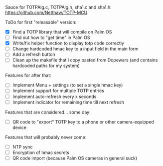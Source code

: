 Sauce for TOTPAlg.c, TOTPAlg.h, sha1.c and sha1.h:
https://github.com/Netthaw/TOTP-MCU


ToDo for first "releasable" version:
- [x] Find a TOTP library that will compile on Palm OS
- [ ] Find out how to "get time" in Palm OS
- [x] Write/fix helper function to display totp code correctly
- [ ] Change hardcoded hmac key to a input field in the main form
- [ ] Add a refresh button
- [ ] Clean up the makefile that I copy pasted from Dopewars (and contains hardcoded paths for my system)

Features for after that:
- [ ] Implement Menu + settings (to set a single hmac key)
- [ ] Implement support for multiple TOTP entries
- [ ] Implement auto-refresh every x seconds
- [ ] Implement indicator for remaining time till next refresh

Features that are considered... some day:
- [ ] QR code to "export" TOTP key to a phone or other camera-equipped device

Features that will probably never come:
- [ ] NTP sync
- [ ] Encryption of hmac secrets
- [ ] QR code import (because Palm OS cameras in general suck)